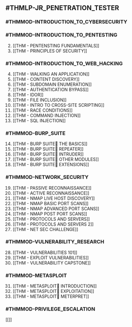 ## #THMLP-JR_PENETRATION_TESTER

### #THMMOD-INTRODUCTION_TO_CYBERSECURITY



### #THMMOD-INTRODUCTION_TO_PENTESTING 

2. [[THM - PENTENSTING FUNDAMENTALS]]
3. [[THM - PRINCIPLES OF SECURITY]]

### #THMMOD-INTRODUCTION_TO_WEB_HACKING

4. [[THM - WALKING AN APPLICATION]]
5. [[THM - CONTENT DISCOVERY]]
6. [[THM - SUBDOMAIN ENUMERATION]]
7. [[THM - AUTHENTICATION BYPASS]]
8. [[THM - IDOR]]
9. [[THM - FILE INCLUSION]]
10. [[THM - INTRO TO CROSS-SITE SCRIPTING]]
11. [[THM - RACE CONDITIONS]]
12. [[THM - COMMAND INJECTION]]
13. [[THM - SQL INJECTION]]

### #THMMOD-BURP_SUITE

14. [[THM - BURP SUITE THE BASICS]]
15. [[THM - BURP SUITE REPEATER]]
16. [[THM - BURP SUITE INTRUDER]]
17. [[THM - BURP SUITE OTHER MODULES]]
18. [[THM - BURP SUITE EXTENSIONS]]

### #THMMOD-NETWORK_SECURITY

19. [[THM - PASSIVE RECONNAISSANCE]]
20. [[THM - ACTIVE RECONNAISSANCE]]
21. [[THM - NMAP LIVE HOST DISCOVERY]]
22. [[THM - NMAP BASIC PORT SCANS]]
23. [[THM - NMAP ADVANCED PORT SCANS]]
24. [[THM - NMAP POST PORT SCANS]]
25. [[THM - PROTOCOLS AND SERVERS]]
26. [[THM - PROTOCOLS AND SERVERS 2]]
27. [[THM - NET SEC CHALLENGE]]

### #THMMOD-VULNERABILITY_RESEARCH

28. [[THM - VULNERABILITIES 101]]
29. [[THM - EXPLOIT VULNERABILITIES]]
30. [[THM - VULNERABILITY CAPSTONE]]

### #THMMOD-METASPLOIT

31. [[THM - METASPLOIT INTRODUCTION]]
32. [[THM - METASPLOIT EXPLOITATION]]
33. [[THM - METASPLOIT METERPRET]]

### #THMMOD-PRIVILEGE_ESCALATION

[[]]